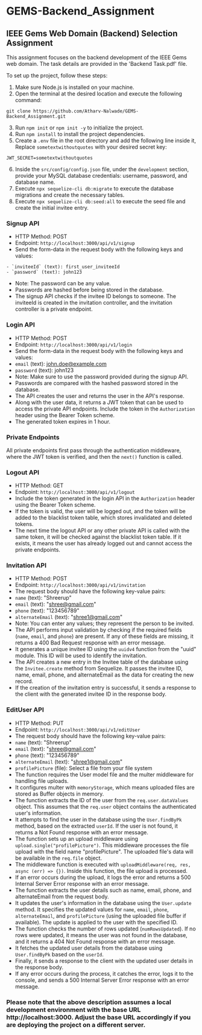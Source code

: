 # GEMS-Backend_Assignment

## IEEE Gems Web Domain (Backend) Selection Assignment

This assignment focuses on the backend development of the IEEE Gems web domain. The task details are provided in the 'Backend Task.pdf' file. 

To set up the project, follow these steps:

1. Make sure Node.js is installed on your machine.
2. Open the terminal at the desired location and execute the following command: 
```
git clone https://github.com/Atharv-Nalwade/GEMS-Backend_Assignment.git
```
3. Run `npm init` or `npm init -y` to initialize the project.
4. Run `npm install` to install the project dependencies.
5. Create a `.env` file in the root directory and add the following line inside it, Replace `sometextwithoutquotes` with your desired secret key:
```
JWT_SECRET=sometextwithoutquotes
```
6. Inside the `src/config/config.json` file, under the `development` section, provide your MySQL database credentials: username, password, and database name.
7. Execute `npx sequelize-cli db:migrate` to execute the database migrations and create the necessary tables.
8. Execute `npx sequelize-cli db:seed:all` to execute the seed file and create the initial invitee entry.

### Signup API

- HTTP Method: POST
- Endpoint: `http://localhost:3000/api/v1/signup`
- Send the form-data in the request body with the following keys and values:
```
- `inviteeId` (text): first_user_inviteeId
- `password` (text): john123
```
- Note: The password can be any value.
- Passwords are hashed before being stored in the database.
- The signup API checks if the invitee ID belongs to someone. The inviteeId is created in the invitation controller, and the invitation controller is a private endpoint.

### Login API

- HTTP Method: POST
- Endpoint: `http://localhost:3000/api/v1/login`
- Send the form-data in the request body with the following keys and values:
- `email` (text): john.doe@example.com
- `password` (text): john123
- Note: Make sure to use the password provided during the signup API.
- Passwords are compared with the hashed password stored in the database.
- The API creates the user and returns the user in the API's response.
- Along with the user data, it returns a JWT token that can be used to access the private API endpoints. Include the token in the `Authorization` header using the Bearer Token scheme.
- The generated token expires in 1 hour.

### Private Endpoints

All private endpoints first pass through the authentication middleware, where the JWT token is verified, and then the `next()` function is called.

### Logout API

- HTTP Method: GET
- Endpoint: `http://localhost:3000/api/v1/logout`
- Include the token generated in the login API in the `Authorization` header using the Bearer Token scheme.
- If the token is valid, the user will be logged out, and the token will be added to the blacklist token table, which stores invalidated and deleted tokens.
- The next time the logout API or any other private API is called with the same token, it will be checked against the blacklist token table. If it exists, it means the user has already logged out and cannot access the private endpoints.

### Invitation API

- HTTP Method: POST
- Endpoint: `http://localhost:3000/api/v1/invitation`
- The request body should have the following key-value pairs:
- `name` (text): "Shreerup"
- `email` (text): "shree@gmail.com"
- `phone` (text): "123456789"
- `alternateEmail` (text): "shree1@gmail.com"
- Note: You can enter any values; they represent the person to be invited.
- The API performs input validation by checking if the required fields (`name`, `email`, and `phone`) are present. If any of these fields are missing, it returns a 400 Bad Request response with an error message.
- It generates a unique invitee ID using the `uuidv4` function from the "uuid" module. This ID will be used to identify the invitation.
- The API creates a new entry in the Invitee table of the database using the `Invitee.create` method from Sequelize. It passes the invitee ID, name, email, phone, and alternateEmail as the data for creating the new record.
- If the creation of the invitation entry is successful, it sends a response to the client with the generated invitee ID in the response body.

### EditUser API

- HTTP Method: PUT
- Endpoint: `http://localhost:3000/api/v1/editUser`
- The request body should have the following key-value pairs:
- `name` (text): "Shreerup"
- `email` (text): "shree@gmail.com"
- `phone` (text): "123456789"
- `alternateEmail` (text): "shree1@gmail.com"
- `profilePicture` (file): Select a file from your file system
- The function requires the User model file and the multer middleware for handling file uploads.
- It configures multer with `memoryStorage`, which means uploaded files are stored as Buffer objects in memory.
- The function extracts the ID of the user from the `req.user.dataValues` object. This assumes that the `req.user` object contains the authenticated user's information.
- It attempts to find the user in the database using the `User.findByPk` method, based on the extracted `userId`. If the user is not found, it returns a Not Found response with an error message.
- The function sets up an upload middleware using `upload.single("profilePicture")`. This middleware processes the file upload with the field name "profilePicture". The uploaded file's data will be available in the `req.file` object.
- The middleware function is executed with `uploadMiddleware(req, res, async (err) => {})`. Inside this function, the file upload is processed.
- If an error occurs during the upload, it logs the error and returns a 500 Internal Server Error response with an error message.
- The function extracts the user details such as name, email, phone, and alternateEmail from the request body.
- It updates the user's information in the database using the `User.update` method. It specifies the updated values for `name`, `email`, `phone`, `alternateEmail`, and `profilePicture` (using the uploaded file buffer if available). The update is applied to the user with the specified ID.
- The function checks the number of rows updated (`numRowsUpdated`). If no rows were updated, it means the user was not found in the database, and it returns a 404 Not Found response with an error message.
- It fetches the updated user details from the database using `User.findByPk` based on the `userId`.
- Finally, it sends a response to the client with the updated user details in the response body.
- If any error occurs during the process, it catches the error, logs it to the console, and sends a 500 Internal Server Error response with an error message.


### Please note that the above description assumes a local development environment with the base URL http://localhost:3000. Adjust the base URL accordingly if you are deploying the project on a different server.